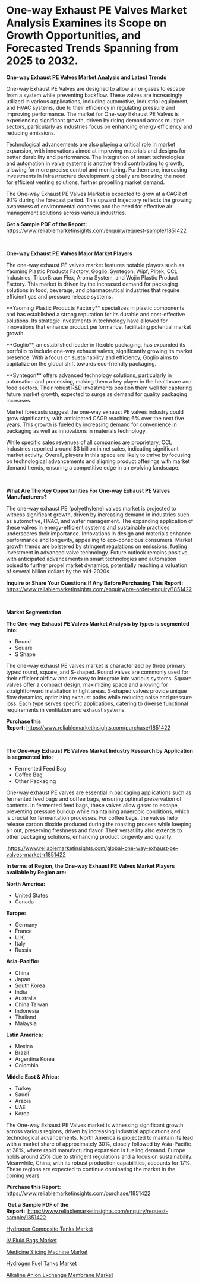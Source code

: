 <p><h1>One-way Exhaust PE Valves Market Analysis Examines its Scope on Growth Opportunities, and Forecasted Trends Spanning from 2025 to 2032.</h1></p><p><strong>One-way Exhaust PE Valves Market Analysis and Latest Trends</strong></p>
<p><p>One-way Exhaust PE Valves are designed to allow air or gases to escape from a system while preventing backflow. These valves are increasingly utilized in various applications, including automotive, industrial equipment, and HVAC systems, due to their efficiency in regulating pressure and improving performance. The market for One-way Exhaust PE Valves is experiencing significant growth, driven by rising demand across multiple sectors, particularly as industries focus on enhancing energy efficiency and reducing emissions. </p><p>Technological advancements are also playing a critical role in market expansion, with innovations aimed at improving materials and designs for better durability and performance. The integration of smart technologies and automation in valve systems is another trend contributing to growth, allowing for more precise control and monitoring. Furthermore, increasing investments in infrastructure development globally are boosting the need for efficient venting solutions, further propelling market demand. </p><p>The One-way Exhaust PE Valves Market is expected to grow at a CAGR of 9.1% during the forecast period. This upward trajectory reflects the growing awareness of environmental concerns and the need for effective air management solutions across various industries.</p></p>
<p><strong>Get a Sample PDF of the Report:&nbsp;</strong> <a href="https://www.reliablemarketinsights.com/enquiry/request-sample/1851422?utm_campaign=2013&utm_medium=2&utm_source=Github&utm_content=ia&utm_term=07012025&utm_id=one-way-exhaust-pe-valves">https://www.reliablemarketinsights.com/enquiry/request-sample/1851422</a></p>
<p>&nbsp;</p>
<p><strong>One-way Exhaust PE Valves Major Market Players</strong></p>
<p><p>The one-way exhaust PE valves market features notable players such as Yaoming Plastic Products Factory, Goglio, Syntegon, Wipf, Plitek, CCL Industries, TricorBraun Flex, Aroma System, and Wojin Plastic Product Factory. This market is driven by the increased demand for packaging solutions in food, beverage, and pharmaceutical industries that require efficient gas and pressure release systems.</p><p>**Yaoming Plastic Products Factory** specializes in plastic components and has established a strong reputation for its durable and cost-effective solutions. Its strategic investments in technology have allowed for innovations that enhance product performance, facilitating potential market growth.</p><p>**Goglio**, an established leader in flexible packaging, has expanded its portfolio to include one-way exhaust valves, significantly growing its market presence. With a focus on sustainability and efficiency, Goglio aims to capitalize on the global shift towards eco-friendly packaging.</p><p>**Syntegon** offers advanced technology solutions, particularly in automation and processing, making them a key player in the healthcare and food sectors. Their robust R&D investments position them well for capturing future market growth, expected to surge as demand for quality packaging increases.</p><p>Market forecasts suggest the one-way exhaust PE valves industry could grow significantly, with anticipated CAGR reaching 6% over the next five years. This growth is fueled by increasing demand for convenience in packaging as well as innovations in materials technology.</p><p>While specific sales revenues of all companies are proprietary, CCL Industries reported around $3 billion in net sales, indicating significant market activity. Overall, players in this space are likely to thrive by focusing on technological advancements and aligning product offerings with market demand trends, ensuring a competitive edge in an evolving landscape.</p></p>
<p>&nbsp;</p>
<p><strong>What Are The Key Opportunities For One-way Exhaust PE Valves Manufacturers?</strong></p>
<p><p>The one-way exhaust PE (polyethylene) valves market is projected to witness significant growth, driven by increasing demand in industries such as automotive, HVAC, and water management. The expanding application of these valves in energy-efficient systems and sustainable practices underscores their importance. Innovations in design and materials enhance performance and longevity, appealing to eco-conscious consumers. Market growth trends are bolstered by stringent regulations on emissions, fueling investment in advanced valve technology. Future outlook remains positive, with anticipated advancements in smart technologies and automation poised to further propel market dynamics, potentially reaching a valuation of several billion dollars by the mid-2020s.</p></p>
<p><strong>Inquire or Share Your Questions If Any Before Purchasing This Report:</strong> <a href="https://www.reliablemarketinsights.com/enquiry/pre-order-enquiry/1851422?utm_campaign=2013&utm_medium=2&utm_source=Github&utm_content=ia&utm_term=07012025&utm_id=one-way-exhaust-pe-valves">https://www.reliablemarketinsights.com/enquiry/pre-order-enquiry/1851422</a></p>
<p>&nbsp;</p>
<p><strong>Market Segmentation</strong></p>
<p><strong>The One-way Exhaust PE Valves Market Analysis by types is segmented into:</strong></p>
<p><ul><li>Round</li><li>Square</li><li>S Shape</li></ul></p>
<p><p>The one-way exhaust PE valves market is characterized by three primary types: round, square, and S-shaped. Round valves are commonly used for their efficient airflow and are easy to integrate into various systems. Square valves offer a compact design, maximizing space and allowing for straightforward installation in tight areas. S-shaped valves provide unique flow dynamics, optimizing exhaust paths while reducing noise and pressure loss. Each type serves specific applications, catering to diverse functional requirements in ventilation and exhaust systems.</p></p>
<p><strong>Purchase this Report:&nbsp;</strong><a href="https://www.reliablemarketinsights.com/purchase/1851422?utm_campaign=2013&utm_medium=2&utm_source=Github&utm_content=ia&utm_term=07012025&utm_id=one-way-exhaust-pe-valves">https://www.reliablemarketinsights.com/purchase/1851422</a></p>
<p>&nbsp;</p>
<p><strong>The One-way Exhaust PE Valves Market Industry Research by Application is segmented into:</strong></p>
<p><ul><li>Fermented Feed Bag</li><li>Coffee Bag</li><li>Other Packaging</li></ul></p>
<p><p>One-way exhaust PE valves are essential in packaging applications such as fermented feed bags and coffee bags, ensuring optimal preservation of contents. In fermented feed bags, these valves allow gases to escape, preventing pressure buildup while maintaining anaerobic conditions, which is crucial for fermentation processes. For coffee bags, the valves help release carbon dioxide produced during the roasting process while keeping air out, preserving freshness and flavor. Their versatility also extends to other packaging solutions, enhancing product longevity and quality.</p></p>
<p><a href="https://www.reliablemarketinsights.com/global-one-way-exhaust-pe-valves-market-r1851422?utm_campaign=2013&utm_medium=2&utm_source=Github&utm_content=ia&utm_term=07012025&utm_id=one-way-exhaust-pe-valves">&nbsp;https://www.reliablemarketinsights.com/global-one-way-exhaust-pe-valves-market-r1851422</a></p>
<p><strong>In terms of Region, the One-way Exhaust PE Valves Market Players available by Region are:</strong></p>
<p>
    <p> <strong> North America: </strong>
        <ul>
            <li>United States</li>
            <li>Canada</li>
        </ul>
        </p> 
    <p> <strong> Europe: </strong>
        <ul>
            <li>Germany</li>
            <li>France</li>
            <li>U.K.</li>
            <li>Italy</li>
            <li>Russia</li>
        </ul>
        </p> 
    <p> <strong> Asia-Pacific: </strong>
        <ul>
            <li>China</li>
            <li>Japan</li>
            <li>South Korea</li>
            <li>India</li>
            <li>Australia</li>
            <li>China Taiwan</li>
            <li>Indonesia</li>
            <li>Thailand</li>
            <li>Malaysia</li>
        </ul>
        </p> 
    <p> <strong> Latin America: </strong>
        <ul>
            <li>Mexico</li>
            <li>Brazil</li>
            <li>Argentina Korea</li>
            <li>Colombia</li>
        </ul>
        </p> 
    <p> <strong> Middle East & Africa: </strong>
        <ul>
            <li>Turkey</li>
            <li>Saudi</li>
            <li>Arabia</li>
            <li>UAE</li>
            <li>Korea</li>
        </ul>
    </p>
    </p>
<p><p>The One-way Exhaust PE Valves market is witnessing significant growth across various regions, driven by increasing industrial applications and technological advancements. North America is projected to maintain its lead with a market share of approximately 30%, closely followed by Asia-Pacific at 28%, where rapid manufacturing expansion is fueling demand. Europe holds around 25% due to stringent regulations and a focus on sustainability. Meanwhile, China, with its robust production capabilities, accounts for 17%. These regions are expected to continue dominating the market in the coming years.</p></p>
<p><strong>Purchase this Report: </strong><a href="https://www.reliablemarketinsights.com/purchase/1851422?utm_campaign=2013&utm_medium=2&utm_source=Github&utm_content=ia&utm_term=07012025&utm_id=one-way-exhaust-pe-valves">https://www.reliablemarketinsights.com/purchase/1851422</a></p>
<p>&nbsp;<strong>Get a Sample PDF of the Report:&nbsp;&nbsp;</strong><a href="https://www.reliablemarketinsights.com/enquiry/request-sample/1851422?utm_campaign=2013&utm_medium=2&utm_source=Github&utm_content=ia&utm_term=07012025&utm_id=one-way-exhaust-pe-valves">https://www.reliablemarketinsights.com/enquiry/request-sample/1851422</a></p>
<p><strong></strong></p>
<p><p><a href="https://www.linkedin.com/pulse/hydrogen-composite-tanks-market-analysis-structure-size-growing-kbdjc?utm_campaign=2013&utm_medium=2&utm_source=Github&utm_content=ia&utm_term=07012025&utm_id=one-way-exhaust-pe-valves">Hydrogen Composite Tanks Market</a></p><p><a href="https://www.linkedin.com/pulse/comprehensive-assessment-globaliv-fluid-bags-marketmarketsize-ewhvf?utm_campaign=2013&utm_medium=2&utm_source=Github&utm_content=ia&utm_term=07012025&utm_id=one-way-exhaust-pe-valves">IV Fluid Bags Market</a></p><p><a href="https://github.com/MarciaRunte/Market-Research-Report-List-1/blob/main/medicine-slicing-machine-market.md?utm_campaign=2013&utm_medium=2&utm_source=Github&utm_content=ia&utm_term=07012025&utm_id=one-way-exhaust-pe-valves">Medicine Slicing Machine Market</a></p><p><a href="https://www.linkedin.com/pulse/hydrogen-fuel-tanks-market-scope-provide-valuable-information-ahdhc?utm_campaign=2013&utm_medium=2&utm_source=Github&utm_content=ia&utm_term=07012025&utm_id=one-way-exhaust-pe-valves">Hydrogen Fuel Tanks Market</a></p><p><a href="https://www.linkedin.com/pulse/alkaline-anion-exchange-membrane-market-revenue-demand-forecast-vncnc?utm_campaign=2013&utm_medium=2&utm_source=Github&utm_content=ia&utm_term=07012025&utm_id=one-way-exhaust-pe-valves">Alkaline Anion Exchange Membrane Market</a></p></p>